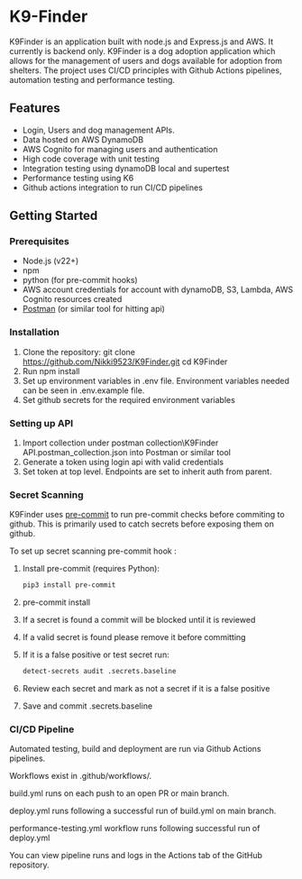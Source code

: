 # K9-Finder

K9Finder is an application built with node.js and Express.js and AWS. It currently is backend only. K9Finder is a dog adoption application which allows for the management of users and dogs available for adoption from shelters. The project uses CI/CD principles with Github Actions pipelines, automation testing and performance testing.

## Features

- Login, Users and dog management APIs.
- Data hosted on AWS DynamoDB
- AWS Cognito for managing users and authentication
- High code coverage with unit testing
- Integration testing using dynamoDB local and supertest
- Performance testing using K6
- Github actions integration to run CI/CD pipelines

## Getting Started

### Prerequisites

- Node.js (v22+)
- npm
- python (for pre-commit hooks)
- AWS account credentials for account with dynamoDB, S3, Lambda, AWS Cognito resources created
- [Postman](https://www.postman.com/) (or similar tool for hitting api)

### Installation

1. Clone the repository:
   git clone https://github.com/Nikki9523/K9Finder.git
   cd K9Finder
2. Run npm install
3. Set up environment variables in .env file. Environment variables needed can be seen in .env.example file.
4. Set github secrets for the required environment variables

### Setting up API
1. Import collection under postman collection\K9Finder API.postman_collection.json into Postman or similar tool
2. Generate a token using login api with valid credentials
3. Set token at top level. Endpoints are set to inherit auth from parent.

### Secret Scanning
K9Finder uses [pre-commit](https://pre-commit.com/) to run pre-commit checks before commiting to github. This is primarily used to catch secrets before exposing them on github.

To set up secret scanning pre-commit hook : 

1. Install pre-commit (requires Python):
   ```sh
   pip3 install pre-commit

2.  pre-commit install

3. If a secret is found a commit will be blocked until it is reviewed

4. If a valid secret is found please remove it before committing

5. If it is a false positive or test secret run:
   ```sh
   detect-secrets audit .secrets.baseline

6. Review each secret and mark as not a secret if it is a false positive

7. Save and commit .secrets.baseline

### CI/CD Pipeline

Automated testing, build and deployment are run via Github Actions pipelines.

Workflows exist in .github/workflows/.

build.yml runs on each push to an open PR or main branch.

deploy.yml runs following a successful run of build.yml on main branch.

performance-testing.yml workflow runs following successful run of deploy.yml

You can view pipeline runs and logs in the Actions tab of the GitHub repository.
